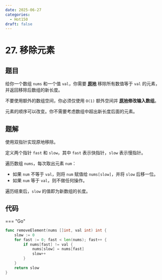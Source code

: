 ```yaml
---
date: 2025-06-27
categories:
  - Hot150
draft: false
---
```


# 27. 移除元素

## 题目

给你一个数组 `nums` 和一个值 `val`，你需要 **[原地](https://baike.baidu.com/item/原地算法)** 移除所有数值等于 `val` 的元素，并返回移除后数组的新长度。

不要使用额外的数组空间，你必须仅使用 `O(1)` 额外空间并 **[原地](https://baike.baidu.com/item/原地算法)修改输入数组**。

元素的顺序可以改变。你不需要考虑数组中超出新长度后面的元素。

<!-- more -->

## 题解

使用双指针实现原地移除。

定义两个指针 `fast` 和 `slow`，其中 `fast` 表示快指针，`slow` 表示慢指针。

遍历数组 `nums`，每次取出元素 `num`：

- 如果 `num` 不等于 `val`，则将 `num` 赋值给 `nums[slow]`，并将 `slow` 后移一位。
- 如果 `num` 等于 `val`，则不做任何操作。

遍历结束后，`slow` 的值即为新数组的长度。

## 代码

=== "Go"

```go
func removeElement(nums []int, val int) int {
    slow := 0
    for fast := 0; fast < len(nums); fast++ {
        if nums[fast] != val {
            nums[slow] = nums[fast]
            slow++
        }
    }
    return slow
}
```